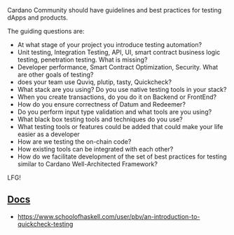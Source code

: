 Cardano Community should have guidelines and best practices for testing dApps and products.

The guiding questions are:

* At what stage of your project you introduce testing automation?
* Unit testing, Integration Testing, API, UI, smart contract business logic testing, penetration testing. What is missing?
* Developer performance, Smart Contract Optimization, Security. What are other goals of testing?
* does your team use Quviq, plutip, tasty, Quickcheck?
* What stack are you using? Do you use native testing tools in your stack?
* When you create transactions, do you do it on Backend or FrontEnd?
* How do you ensure correctness of Datum and Redeemer?
* Do you perform input type validation and what tools are you using?
* What black box testing tools and techniques do you use?
* What testing tools or features could be added that could make your life easier as a developer
* How are we testing the on-chain code?
* How existing tools can be integrated with each other?
* How do we facilitate development of the set of best practices for testing similar to Cardano Well-Architected Framework?

LFG!

##  [Docs](https://github.com/aleeusgr/gimbalabs-dandelion-pbl/discussions/7)

- https://www.schoolofhaskell.com/user/pbv/an-introduction-to-quickcheck-testing
